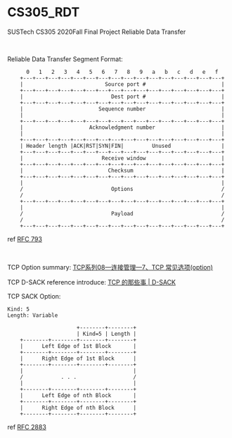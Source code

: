 # CS305_RDT
 SUSTech CS305 2020Fall Final Project Reliable Data Transfer

<br>

Reliable Data Transfer Segment Format:
```angular2html
      0   1   2   3   4   5   6   7   8   9   a   b   c   d   e   f
    +---+---+---+---+---+---+---+---+---+---+---+---+---+---+---+---+
    |                          Source port #                        |
    +---+---+---+---+---+---+---+---+---+---+---+---+---+---+---+---+
    |                            Dest port #                        |
    +---+---+---+---+---+---+---+---+---+---+---+---+---+---+---+---+
    |                        Sequence number                        |
    |                                                               |
    +---+---+---+---+---+---+---+---+---+---+---+---+---+---+---+---+
    |                     Acknowledgment number                     |
    |                                                               |
    +---+---+---+---+---+---+---+---+---+---+---+---+---+---+---+---+
    | Header length |ACK|RST|SYN|FIN|         Unused                |
    +---+---+---+---+---+---+---+---+---+---+---+---+---+---+---+---+
    |                         Receive window                        |
    +---+---+---+---+---+---+---+---+---+---+---+---+---+---+---+---+
    |                           Checksum                            |
    +---+---+---+---+---+---+---+---+---+---+---+---+---+---+---+---+
    |                                                               |
    /                            Options                            /
    /                                                               /
    +---+---+---+---+---+---+---+---+---+---+---+---+---+---+---+---+
    |                                                               |
    /                            Payload                            /
    /                                                               /
    +---+---+---+---+---+---+---+---+---+---+---+---+---+---+---+---+
```
ref [RFC 793](https://tools.ietf.org/html/rfc793)

<br>

TCP Option summary: [TCP系列08—连接管理—7、TCP 常见选项(option)](https://www.cnblogs.com/lshs/archive/2004/01/13/6038494.html)

TCP D-SACK reference introduce: [TCP 的那些事 | D-SACK](https://blog.csdn.net/u014023993/article/details/85041321)

TCP SACK Option:
```angular2html
Kind: 5
Length: Variable
    
                      +--------+--------+
                      | Kind=5 | Length |
    +--------+--------+--------+--------+
    |      Left Edge of 1st Block       |
    +--------+--------+--------+--------+
    |      Right Edge of 1st Block      |
    +--------+--------+--------+--------+
    |                                   |
    /            . . .                  /
    |                                   |
    +--------+--------+--------+--------+
    |      Left Edge of nth Block       |
    +--------+--------+--------+--------+
    |      Right Edge of nth Block      |
    +--------+--------+--------+--------+
```
ref [RFC 2883](https://tools.ietf.org/html/rfc2883)
